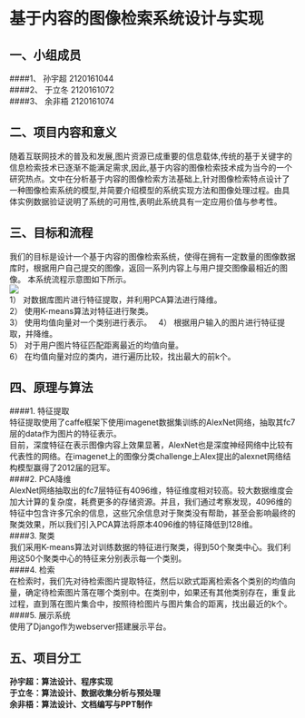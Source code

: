基于内容的图像检索系统设计与实现
===========================
一、小组成员
-------
####1、	孙宇超 2120161044  
####2、	于立冬 2120161072  
####3、	余非梧 2120161074  

二、项目内容和意义
-------  
  随着互联网技术的普及和发展,图片资源已成重要的信息载体,传统的基于关键字的信息检索技术已逐渐不能满足需求,因此,基于内容的图像检索技术成为当今的一个研究热点。文中在分析基于内容的图像检索方法基础上,针对图像检索特点设计了一种图像检索系统的模型,并简要介绍模型的系统实现方法和图像处理过程。由具体实例数据验证说明了系统的可用性,表明此系统具有一定应用价值与参考性。  
  
三、目标和流程
-------
我们的目标是设计一个基于内容的图像检索系统，使得在拥有一定数量的图像数据库时，根据用户自己提交的图像，返回一系列内容上与用户提交图像最相近的图像。
本系统流程示意图如下所示。  
![](https://github.com/pobingwanghai/DM-SearchForImages/blob/master/images.png)  
1）	对数据库图片进行特征提取，并利用PCA算法进行降维。  
2）	使用K-means算法对特征进行聚类。  
3）	使用均值向量对一个类别进行表示。  
4）	根据用户输入的图片进行特征提取，并降维。  
5）	对于用户图片特征匹配距离最近的均值向量。  
6）	在均值向量对应的类内，进行遍历比较，找出最大的前k个。  

四、原理与算法
-------
####1.	特征提取  
特征提取使用了caffe框架下使用imagenet数据集训练的AlexNet网络，抽取其fc7层的data作为图片的特征表示。  
目前，深度特征在表示图像内容上效果显著，AlexNet也是深度神经网络中比较有代表性的网络。在imagenet上的图像分类challenge上Alex提出的alexnet网络结构模型赢得了2012届的冠军。  
####2.	PCA降维  
AlexNet网络抽取出的fc7层特征有4096维，特征维度相对较高。较大数据维度会加大计算的复杂度，耗费更多的存储资源。并且，我们通过考察发现，4096维的特征中包含许多冗余的信息，这些冗余信息对于聚类没有帮助，甚至会影响最终的聚类效果，所以我们引入PCA算法将原本4096维的特征降低到128维。  
####3.	聚类  
我们采用K-means算法对训练数据的特征进行聚类，得到50个聚类中心。我们利用这50个聚类中心的特征来分别表示每一个类别。  
####4.	检索  
在检索时，我们先对待检索图片提取特征，然后以欧式距离检索各个类别的均值向量，确定待检索图片落在哪个类别中。在类别中，如果还有其他类别存在，重复此过程，直到落在图片集合中，按照待检图片与图片集合的距离，找出最近的k个。  
####5.	展示系统  
使用了Django作为webserver搭建展示平台。  

五、项目分工
-------
  **孙宇超：算法设计、程序实现**  
  **于立冬：算法设计、数据收集分析与预处理**  
  **余非梧：算法设计、文档编写与PPT制作**  
  
